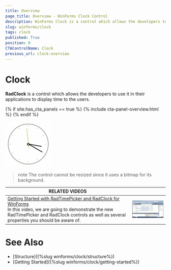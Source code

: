 ```yaml
---
title: Overview
page_title: Overview - WinForms Clock Control
description: WinForms Clock is a control which allows the developers to use it in their applications to display time to the users.
slug: winforms/clock
tags: clock
published: True
position: 0
CTAControlName: Clock
previous_url: clock-overview
---
```


# Clock

__RadClock__ is a control which allows the developers to use it in their applications to display time to the users. 

{% if site.has_cta_panels == true %}
{% include cta-panel-overview.html %}
{% endif %}

![clock-overview 001](images/clock-overview001.gif)

>note The control cannot be resized since it uses a bitmap for its background.
>


| RELATED VIDEOS |  |
| ------ | ------ |
|[Getting Started with RadTimePicker and RadClock for WinForms](http://tv.telerik.com/watch/winforms/getting-started-with-radtimepicker-for-winforms)<br>In this video, we are going to demonstrate the new RadTimePicker and RadClock controls as well as several properties you should be aware of.|![clock-getting-started 002](images/clock-getting-started002.png)|

# See Also

* [Structure]({%slug winforms/clock/structure%})
* [Getting Started]({%slug winforms/clock/getting-started%})

